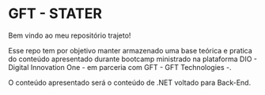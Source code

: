 # GFT - STATER

Bem vindo ao meu repositório trajeto!

Esse repo tem por objetivo manter armazenado uma base teórica e pratica do conteúdo apresentado durante bootcamp ministrado na plataforma DIO - Digital Innovation One -  em parceria com GFT - GFT Technologies -. 

O conteúdo apresentado será o conteúdo de .NET voltado para Back-End.